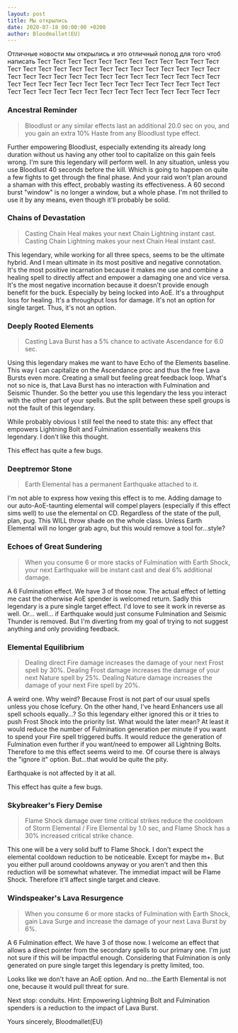 ```yaml
---
layout: post
title: Мы открылись
date: 2020-07-18 00:00:00 +0200
author: Bloodmallet(EU)
---
```

Отличные новости мы открылись и это отличный попод для того чтоб написать Тест Тест Тест Тест Тест Тест Тест Тест Тест Тест Тест Тест Тест Тест Тест Тест Тест Тест Тест Тест Тест Тест Тест Тест Тест Тест Тест Тест Тест Тест Тест Тест Тест Тест Тест Тест Тест Тест Тест Тест Тест Тест Тест Тест Тест Тест Тест Тест Тест Тест Тест Тест Тест Тест Тест Тест Тест Тест Тест Тест Тест Тест Тест Тест Тест Тест Тест Тест 
### Ancestral Reminder
> Bloodlust or any similar effects last an additional 20.0 sec on you, and you gain an extra 10% Haste from any Bloodlust type effect.

Further empowering Bloodlust, especially extending its already long duration without us having any other tool to capitalize on this gain feels wrong. I'm sure this legendary will perform well. In any situation, unless you use Bloodlust 40 seconds before the kill. Which is going to happen on quite a few fights to get through the final phase. And your raid won't plan around a shaman with this effect, probably wasting its effectiveness. A 60 second burst "window" is no longer a window, but a whole phase. I'm not thrilled to use it by any means, even though it'll probably be solid.

### Chains of Devastation
> Casting Chain Heal makes your next Chain Lightning instant cast. Casting Chain Lightning makes your next Chain Heal instant cast.

This legendary, while working for all three specs, seems to be the ultimate hybrid. And I mean ultimate in its most positive and negative connotation. It's the most positive incarnation because it makes me use and combine a healing spell to directly affect and empower a damaging one and vice versa. It's the most negative incornation because it doesn't provide enough benefit for the buck. Especially by being locked into AoE. It's a throughput loss for healing. It's a throughput loss for damage. It's not an option for single target. Thus, it's not an option.

### Deeply Rooted Elements
> Casting Lava Burst has a 5% chance to activate Ascendance for 6.0 sec.

Using this legendary makes me want to have Echo of the Elements baseline. This way I can capitalize on the Ascendance proc and thus the free Lava Bursts even more. Creating a small but feeling great feedback loop. What's not so nice is, that Lava Burst has no interaction with Fulmination and Seismic Thunder. So the better you use this legendary the less you interact with the other part of your spells. But the split between these spell groups is not the fault of this legendary.

While probably obvious I still feel the need to state this: any effect that empowers Lightning Bolt and Fulmination essentially weakens this legendary. I don't like this thought.

This effect has quite a few bugs.

### Deeptremor Stone
> Earth Elemental has a permanent Earthquake attached to it.

I'm not able to express how vexing this effect is to me. Adding damage to our auto-AoE-taunting elemental will compel players (especially if this effect sims well) to use the elemental on CD. Regardless of the state of the pull, plan, pug. This WILL throw shade on the whole class. Unless Earth Elemental will no longer grab agro, but this would remove a tool for...style?

### Echoes of Great Sundering
> When you consume 6 or more stacks of Fulmination with Earth Shock, your next Earthquake will be instant cast and deal 6% additional damage.

A 6 Fulmination effect. We have 3 of those now. The actual effect of letting me cast the otherwise AoE spender is welcomed return. Sadly this legendary is a pure single target effect. I'd love to see it work in reverse as well. Or... well... if Earthquake would just consume Fulmination and Seismic Thunder is removed. But I'm diverting from my goal of trying to not suggest anything and only providing feedback.

### Elemental Equilibrium
> Dealing direct Fire damage increases the damage of your next Frost spell by 30%. Dealing Frost damage increases the damage of your next Nature spell by 25%. Dealing Nature damage increases the damage of your next Fire spell by 20%.

A weird one. Why weird? Because Frost is not part of our usual spells unless you chose Icefury. On the other hand, I've heard Enhancers use all spell schools equally...? So this legendary either ignored this or it tries to push Frost Shock into the priority list. What would the later mean? At least it would reduce the number of Fulmination generation per minute if you want to spend your Fire spell triggered buffs. It would reduce the generation of Fulmination even further if you want/need to empower all Lightning Bolts. Therefore to me this effect seems weird to me. Of course there is always the "ignore it" option. But...that would be quite the pity.

Earthquake is not affected by it at all.

This effect has quite a few bugs.

### Skybreaker's Fiery Demise
> Flame Shock damage over time critical strikes reduce the cooldown of Storm Elemental / Fire Elemental by 1.0 sec, and Flame Shock has a 30% increased critical strike chance.

This one will be a very solid buff to Flame Shock. I don't expect the elemental cooldown reduction to be noticeable. Except for maybe m+. But you either pull around cooldowns anyway or you aren't and then this reduction will be somewhat whatever. The immediat impact will be Flame Shock. Therefore it'll affect single target and cleave.

### Windspeaker's Lava Resurgence
> When you consume 6 or more stacks of Fulmination with Earth Shock, gain Lava Surge and increase the damage of your next Lava Burst by 6%.

A 6 Fulmination effect. We have 3 of those now. I welcome an effect that allows a direct pointer from the secondary spells to our primary one. I'm just not sure if this will be impactful enough. Considering that Fulmination is only generated on pure single target this legendary is pretty limited, too.

Looks like we don't have an AoE option. And no...the Earth Elemental is not one, because it would pull threat for sure.

Next stop: conduits. Hint: Empowering Lightning Bolt and Fulmination spenders is a reduction to the impact of Lava Burst.

Yours sincerely,
Bloodmallet(EU)
